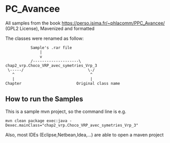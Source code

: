 # PC_Avancee

All samples from the book https://perso.isima.fr/~phlacomm/PPC_Avancee/ (GPL2 License), Mavenized and formatted

The classes were renamed as follow: 

               Sample's .rar file
                   |
                   v 
               /--------------------\
    chap2_vrp.Choco_VRP_avec_symetries_Vrp_3
     \-----/                            \-/
       ^                                 ^
       |                                 |
    Chapter                        Original class name


## How to run the Samples
This is a sample mvn project, so the command line is e.g.
 
    mvn clean package exec:java -Dexec.mainClass="chap2_vrp.Choco_VRP_avec_symetries_Vrp_3"

Also, most IDEs (Eclipse,Netbean,Idea,...) are able to open a maven project
